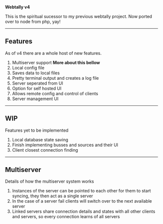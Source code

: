 **Webtally v4**

This is the spiritual sucessor to my previous webtally project. Now ported over to node from php, yay!

---

## Features

As of v4 there are a whole host of new features.

1. Multiserver support **More about this bellow**
2. Local config file
3. Saves data to local files
4. Pretty terminal output and creates a log file
5. Server seperated from UI
6. Option for self hosted UI
7. Allows remote config and control of clients
8. Server management UI

---

## WIP

Features yet to be implemented

1. Local database state saving
2. Finish implementing busses and sources and their UI
3. Client closest connection finding

---

## Multiserver

Details of how the multiserver system works

1. Instances of the server can be pointed to each other for them to start syncing, they then act as a single server
2. In the case of a server fail clients will switch over to the next available server
3. Linked servers share connection details and states with all other clients and servers, so every connection learns of all servers